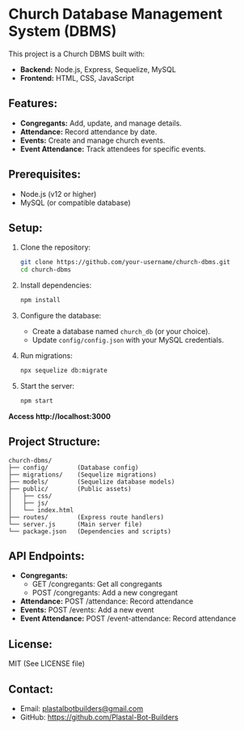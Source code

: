 # Church Database Management System (DBMS)

This project is a Church DBMS built with:
* **Backend:** Node.js, Express, Sequelize, MySQL
* **Frontend:** HTML, CSS, JavaScript

## Features:
* **Congregants:** Add, update, and manage details.
* **Attendance:** Record attendance by date.
* **Events:** Create and manage church events.
* **Event Attendance:** Track attendees for specific events.

## Prerequisites:
* Node.js (v12 or higher)
* MySQL (or compatible database)

## Setup:
1. Clone the repository:
   ```bash
   git clone https://github.com/your-username/church-dbms.git
   cd church-dbms
   ```

2. Install dependencies:
   ```bash
   npm install
   ```

3. Configure the database:
   * Create a database named `church_db` (or your choice).
   * Update `config/config.json` with your MySQL credentials.

4. Run migrations:
   ```bash
   npx sequelize db:migrate
   ```

5. Start the server:
   ```bash
   npm start
   ```

**Access http://localhost:3000**

## Project Structure:
```
church-dbms/
├── config/        (Database config)
├── migrations/    (Sequelize migrations)
├── models/        (Sequelize database models)
├── public/        (Public assets)
│   ├── css/
│   ├── js/
│   └── index.html
├── routes/        (Express route handlers)
└── server.js      (Main server file)
└── package.json   (Dependencies and scripts)
```

## API Endpoints:
* **Congregants:**
   * GET /congregants: Get all congregants
   * POST /congregants: Add a new congregant
* **Attendance:** POST /attendance: Record attendance
* **Events:** POST /events: Add a new event
* **Event Attendance:** POST /event-attendance: Record attendance

## License:
MIT (See LICENSE file)

## Contact:
* Email: plastalbotbuilders@gmail.com
* GitHub: https://github.com/Plastal-Bot-Builders
